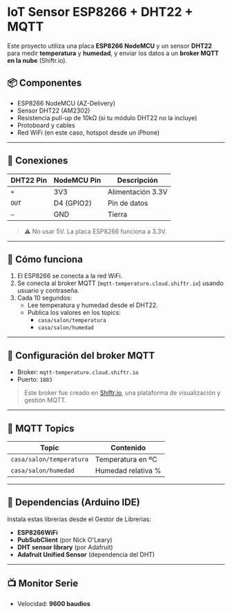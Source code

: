 # IoT Sensor ESP8266 + DHT22 + MQTT

Este proyecto utiliza una placa **ESP8266 NodeMCU** y un sensor **DHT22** para medir **temperatura** y **humedad**, y enviar los datos a un **broker MQTT en la nube** (Shiftr.io).

## 📦 Componentes

- ESP8266 NodeMCU (AZ-Delivery)
- Sensor DHT22 (AM2302)
- Resistencia pull-up de 10kΩ (si tu módulo DHT22 no la incluye)
- Protoboard y cables
- Red WiFi (en este caso, hotspot desde un iPhone)

---

## 🔧 Conexiones

| DHT22 Pin | NodeMCU Pin | Descripción       |
|-----------|-------------|-------------------|
| `+`       | 3V3         | Alimentación 3.3V |
| `OUT`     | D4 (GPIO2)  | Pin de datos      |
| `–`       | GND         | Tierra            |

> ⚠️ No usar 5V. La placa ESP8266 funciona a 3.3V.

---

## 🚀 Cómo funciona

1. El ESP8266 se conecta a la red WiFi.
2. Se conecta al broker MQTT (`mqtt-temperature.cloud.shiftr.io`) usando usuario y contraseña.
3. Cada 10 segundos:
   - Lee temperatura y humedad desde el DHT22.
   - Publica los valores en los topics:
     - `casa/salon/temperatura`
     - `casa/salon/humedad`

---

## 📡 Configuración del broker MQTT

- Broker: `mqtt-temperature.cloud.shiftr.io`
- Puerto: `1883`

> Este broker fue creado en [Shiftr.io](https://shiftr.io), una plataforma de visualización y gestión MQTT.

---

## 🧪 MQTT Topics

| Topic                     | Contenido    |
|---------------------------|--------------|
| `casa/salon/temperatura` | Temperatura en ºC |
| `casa/salon/humedad`     | Humedad relativa % |

---

## 🧰 Dependencias (Arduino IDE)

Instala estas librerías desde el Gestor de Librerías:

- **ESP8266WiFi**
- **PubSubClient** (por Nick O'Leary)
- **DHT sensor library** (por Adafruit)
- **Adafruit Unified Sensor** (dependencia del DHT)

---

## 📺 Monitor Serie

- Velocidad: **9600 baudios**
